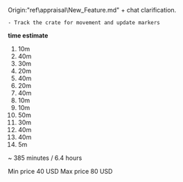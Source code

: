 Origin:"ref\appraisal\New_Feature.md" + chat clarification.
<!-- 1)  Change pickup/place anim. -->
   <!-- - "AinvPknlMstpSnonWnonDnon_medic_1" -->
<!-- 2)  appear/dissapear crate on action-timer end -->
<!-- 3)  resupply timer, animation and addon option -->
   <!-- - range: 1-120, default: 10 -->
   <!-- - "MountOptic" -->
<!-- 4)  Redo Crate Icon -->
   <!-- - https://gyazo.com/717548963a5e797bfe2aa1b3777a3a80 -->
<!-- 5)  Mimic RM style for showing the placing-keybinds -->
<!-- 6)  Friendly units stop the destruction timer -->
<!-- 7)  Map And 3D marker turns red during destruction -->
   <!-- - Add "(contested)" at the end of the marker text. -->
   <!-- - including editor crate (Cannot be destroyed?) -->

<!-- 8)  Notification when destruction starts. -->
<!-- 9)  Notification when crate can be placed again. -->
<!-- 10) init function for Arsenal crates -->
   <!-- - Add 2D & 3D markers -->
    - Track the crate for movement and update markers
<!-- 11) Update Icons
    - Ar. Crate https://gyazo.com/717548963a5e797bfe2aa1b3777a3a80 
    - Re. Crate https://gyazo.com/b8c5f7a0d88ccdad404414ca4a8aa3ec 
    - Spec. Ab. https://gyazo.com/306bf2f71b419041a433bdd69f185c27 
12) Update colors
    - Arsenal Crate  -> Blue
    - Resupply Crate -> Green
    - For owner Only -> Yellow -->
<!-- 13) Resupply crates cannot be used when enemies are nearby
14) Resupply action name should be "Resupply Loadout" -->

**time estimate**
1)  10m
2)  40m
3)  30m
4)  20m
5)  40m
6)  20m
7)  40m
8)  10m
9)  10m
10) 50m
11) 30m
12) 40m
13) 40m
14)  5m

~ 385 minutes / 6.4 hours

Min price 40 USD
Max price 80 USD